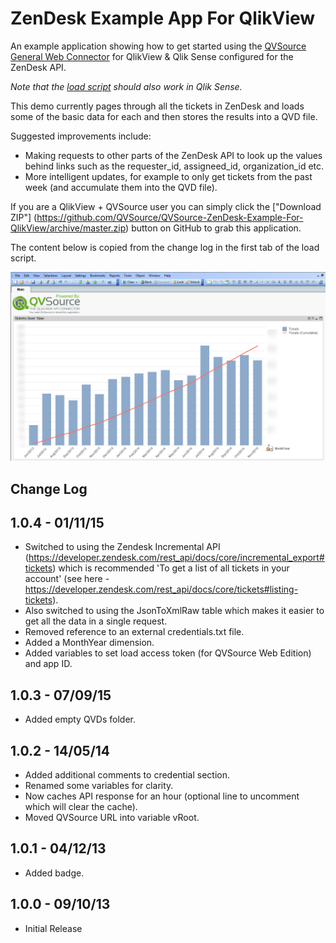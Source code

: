 ZenDesk Example App For QlikView
================================
An example application showing how to get started using the [QVSource General Web Connector](http://wiki.qvsource.com/General-Web-Connector-For-QlikView.ashx) for QlikView & Qlik Sense configured for the ZenDesk API.

*Note that the [load script](https://github.com/QVSource/QVSource-ZenDesk-Example-For-QlikView/blob/master/QVSource-ZenDesk-Example-For-QlikView-prj/LoadScript.txt) should also work in Qlik Sense.*

This demo currently pages through all the tickets in ZenDesk and loads some of the basic data for each and then stores the results into a QVD file.

Suggested improvements include:
* Making requests to other parts of the ZenDesk API to look up the values behind links such as the requester_id, assigneed_id, organization_id etc.
* More intelligent updates, for example to only get tickets from the past week (and accumulate them into the QVD file).

If you are a QlikView + QVSource user you can simply click the ["Download ZIP"] (https://github.com/QVSource/QVSource-ZenDesk-Example-For-QlikView/archive/master.zip) button on GitHub to grab this application.

The content below is copied from the change log in the first tab of the load script.

![](screenshot1.png)

Change Log
----------
1.0.4 - 01/11/15
----------------
* Switched to using the Zendesk Incremental API (https://developer.zendesk.com/rest_api/docs/core/incremental_export#tickets) which is recommended 'To get a list of all tickets in your account' (see here - https://developer.zendesk.com/rest_api/docs/core/tickets#listing-tickets).
* Also switched to using the JsonToXmlRaw table which makes it easier to get all the data in a single request.
* Removed reference to an external credentials.txt file.
* Added a MonthYear dimension.
* Added variables to set load access token (for QVSource Web Edition) and app ID.

1.0.3 - 07/09/15
----------------
* Added empty QVDs folder.

1.0.2 - 14/05/14
----------------
* Added additional comments to credential section.
* Renamed some variables for clarity.
* Now caches API response for an hour (optional line to uncomment which will clear the cache).
* Moved QVSource URL into variable vRoot.

1.0.1 - 04/12/13
----------------
* Added badge.

1.0.0 - 09/10/13
----------------
* Initial Release
